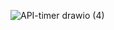 ![API-timer drawio (4)](https://user-images.githubusercontent.com/72239384/138888380-81061c06-35b0-4b4d-8291-888df4404447.png)



